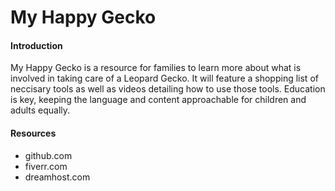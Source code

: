 My Happy Gecko
============

#### Introduction
My Happy Gecko is a resource for families to learn more about what is involved in taking care of a Leopard Gecko. It will feature a shopping list of neccisary tools as well as videos detailing how to use those tools. Education is key, keeping the language and content approachable for children and adults equally.

#### Resources
* github.com
* fiverr.com
* dreamhost.com


